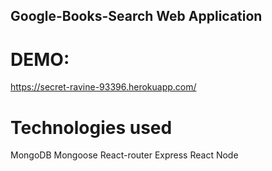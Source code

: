 ## Google-Books-Search Web Application
 

# DEMO: 
https://secret-ravine-93396.herokuapp.com/

# Technologies used
MongoDB 
Mongoose
React-router
Express
React
Node
